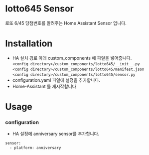 # lotto645 Sensor
로또 6/45 당첨번호를 알려주는 Home Assistant Sensor 입니다.

# Installation
- HA 설치 경로 아래 custom_components 에 파일을 넣어줍니다.<br>
  `<config directory>/custom_components/lotto645/__init__.py`<br>
  `<config directory>/custom_components/lotto645/manifest.json`<br>
  `<config directory>/custom_components/lotto645/sensor.py`<br>
- configuration.yaml 파일에 설정을 추가합니다.<br>
- Home-Assistant 를 재시작합니다<br>

# Usage
### configuration
- HA 설정에 anniversary sensor를 추가합니다.<br>
```XML
sensor:
  - platform: anniversary
```
